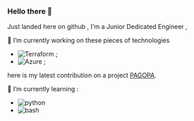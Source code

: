 ### Hello there 👋
Just landed here on github , I'm a Junior Dedicated Engineer ,


🔭 I’m currently working on these pieces of technologies
- ![Terraform](https://img.shields.io/badge/Terraform-7c43ba?style=for-the-badge&logo=Terraform&logoColor=7c43ba) ;
- ![Azure](https://img.shields.io/badge/Azure-35b2ed?style=for-the-badge&logo=Azure&logoColor=white) ;

here is my latest contribution on a project [PAGOPA](https://github.com/pagopa/pm-infra/blob/stable/src/pmanager/app/alerts.tf).



🌱 I’m currently learning :
- ![python](https://img.shields.io/badge/Python-ffce3f?style=for-the-badge&logo=Python&logoColor=386e9f)
- ![bash](https://img.shields.io/badge/Bash-000000?style=for-the-badge&logo=Bash&logoColor=white)


<!--
![github](https://img.shields.io/badge/GitHub-000000?style=for-the-badge&logo=GitHub&logoColor=white)]
**lo-yuta/lo-yuta** is a ✨ _special_ ✨ repository because its `README.md` (this file) appears on your GitHub profile.
Here are some ideas to get you started:
- 🔭 I’m currently working on ...
- 🌱 I’m currently learning ...
- 👯 I’m looking to collaborate on ...
- 🤔 I’m looking for help with ...
- 💬 Ask me about ...
- 📫 How to reach me: ...
- 😄 Pronouns: ...
- ⚡ Fun fact: ...
-->
